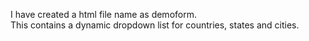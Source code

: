 I have created a html file name as demoform.
<br>
This contains a dynamic dropdown list for countries, states and cities.
